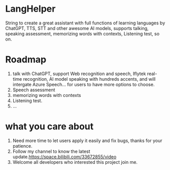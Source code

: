 # LangHelper
String to create a great assistant with full functions of learning languages by ChatGPT, TTS, STT and other awesome AI models, supports talking, speaking assessment, memorizing words with contexts, Listening test, so on.
# Roadmap
1. talk with ChatGPT, support Web recognition and speech, Iflytek real-time recognition, AI model speaking with hundreds accents, and will intergate Azure Speech... for users to have more options to choose.
2. Speech assessment
3. memorizing words with contexts
4. Listening test.
5. ...

# what you care about
1. Need more time to let users apply it easily and fix bugs, thanks for your patience.
2. Follow my channel to know the latest update.https://space.bilibili.com/33672855/video
3. Welcome all developers who interested this project join me.
